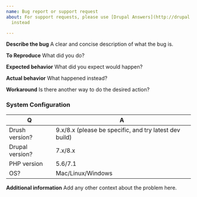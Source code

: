 ```yaml
---
name: Bug report or support request
about: For support requests, please use [Drupal Answers](http://drupal.stackexchange.com/questions/tagged/drush)
  instead

---
```


**Describe the bug**
A clear and concise description of what the bug is.

**To Reproduce**
What did you do?

**Expected behavior**
What did you expect would happen?

**Actual behavior**
What happened instead?

**Workaround**
Is there another way to do the desired action?

### System Configuration
| Q               | A
| --------------- | ---
| Drush version?  | 9.x/8.x (please be specific, and try latest dev build)
| Drupal version? | 7.x/8.x
| PHP version     | 5.6/7.1
| OS?             | Mac/Linux/Windows

**Additional information**
Add any other context about the problem here.
